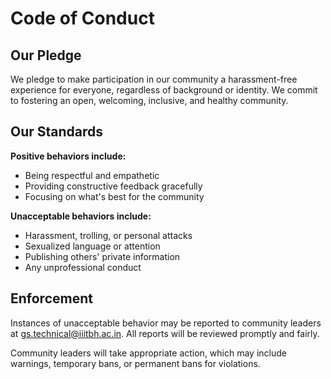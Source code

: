 # Code of Conduct

## Our Pledge

We pledge to make participation in our community a harassment-free experience for everyone, regardless of background or identity. We commit to fostering an open, welcoming, inclusive, and healthy community.

## Our Standards

**Positive behaviors include:**
- Being respectful and empathetic
- Providing constructive feedback gracefully
- Focusing on what's best for the community

**Unacceptable behaviors include:**
- Harassment, trolling, or personal attacks
- Sexualized language or attention
- Publishing others' private information
- Any unprofessional conduct

## Enforcement

Instances of unacceptable behavior may be reported to community leaders at gs.technical@iiitbh.ac.in. All reports will be reviewed promptly and fairly.

Community leaders will take appropriate action, which may include warnings, temporary bans, or permanent bans for violations.